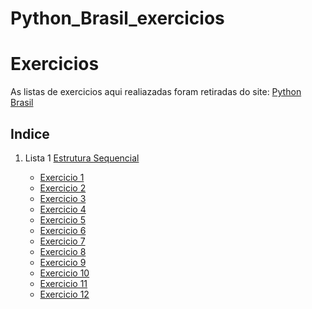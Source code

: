 # Python_Brasil_exercicios

<h1>Exercicios</h1>

<p>As listas de exercicios aqui realiazadas foram retiradas do site: <a href = "https://wiki.python.org.br/ListaDeExercicios">Python Brasil</a><p>

<h2>Indice</h2>
<ol>
    <li>Lista 1 <a href = "https://github.com/TassioSales/Python_Brasil_exercicios/tree/master/1-EstruturaSequencial">Estrutura Sequencial</a></li>
      <ul>
          <li><a href = "https://github.com/TassioSales/Python_Brasil_exercicios/blob/master/1-EstruturaSequencial/exercicio_1.py">Exercicio 1</a></li>
          <li><a href = "https://github.com/TassioSales/Python_Brasil_exercicios/blob/master/1-EstruturaSequencial/exercicio_2.py">Exercicio 2</a></li>
          <li><a href = "https://github.com/TassioSales/Python_Brasil_exercicios/blob/master/1-EstruturaSequencial/exercicio_3.py">Exercicio 3</a></li>
          <li><a href = "https://github.com/TassioSales/Python_Brasil_exercicios/blob/master/1-EstruturaSequencial/exercicio_4.py">Exercicio 4</a></li>
          <li><a href = "https://github.com/TassioSales/Python_Brasil_exercicios/blob/master/1-EstruturaSequencial/exercicio_5.py">Exercicio 5</a></li>
          <li><a href = "https://github.com/TassioSales/Python_Brasil_exercicios/blob/master/1-EstruturaSequencial/exercicio_6.py">Exercicio 6</a></li>
          <li><a href = "https://github.com/TassioSales/Python_Brasil_exercicios/blob/master/1-EstruturaSequencial/exercicio_7.py">Exercicio 7</a></li>
          <li><a href = "https://github.com/TassioSales/Python_Brasil_exercicios/blob/master/1-EstruturaSequencial/exercicio_8.py">Exercicio 8</a></li>
          <li><a href = "https://github.com/TassioSales/Python_Brasil_exercicios/blob/master/1-EstruturaSequencial/exercicio_9.py">Exercicio 9</a></li>
          <li><a href = "https://github.com/TassioSales/Python_Brasil_exercicios/blob/master/1-EstruturaSequencial/exercicio_10.py">Exercicio 10</a></li>
          <li><a href = "https://github.com/TassioSales/Python_Brasil_exercicios/blob/master/1-EstruturaSequencial/exercicio_11.py">Exercicio 11</a></li>
          <li><a href = "https://github.com/TassioSales/Python_Brasil_exercicios/blob/master/1-EstruturaSequencial/exercicio_12.py">Exercicio 12</a></li>
      </ul>
</ol>
